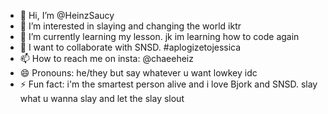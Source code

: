 - 👋 Hi, I’m @HeinzSaucy
- 👀 I’m interested in slaying and changing the world iktr 
- 🌱 I’m currently learning my lesson. jk im learning how to code again
- 💞️ I want to collaborate with SNSD. #aplogizetojessica
- 📫 How to reach me on insta: @chaeeheiz 
- 😄 Pronouns: he/they but say whatever u want lowkey idc
- ⚡ Fun fact: i'm the smartest person alive and i love Bjork and SNSD. 
slay what u wanna slay and let the slay slout
<!---
HeinzSaucy/HeinzSaucy is a ✨ special ✨ repository because its `README.md` (this file) appears on your GitHub profile.
You can click the Preview link to take a look at your changes.
--->
